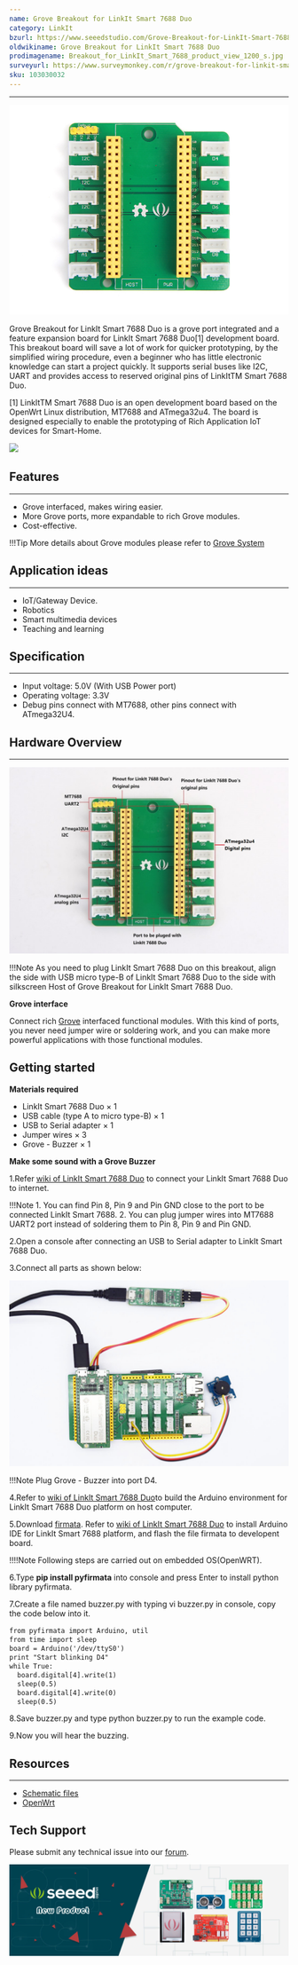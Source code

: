 ```yaml
---
name: Grove Breakout for LinkIt Smart 7688 Duo
category: LinkIt
bzurl: https://www.seeedstudio.com/Grove-Breakout-for-LinkIt-Smart-7688-Duo-p-2575.html
oldwikiname: Grove Breakout for LinkIt Smart 7688 Duo
prodimagename: Breakout_for_LinkIt_Smart_7688_product_view_1200_s.jpg
surveyurl: https://www.surveymonkey.com/r/grove-breakout-for-linkit-smart-7688-duo
sku: 103030032
---
```


---
![](https://github.com/SeeedDocument/Grove-Breakout_for_LinkIt_Smart_7688_Duo/raw/master/img/Breakout_for_LinkIt_Smart_7688_product_view_1200_s.jpg)

Grove Breakout for LinkIt Smart 7688 Duo is a grove port integrated and a feature expansion board for LinkIt Smart 7688 Duo[1] development board. This breakout board will save a lot of work for quicker prototyping, by the simplified wiring procedure, even a beginner who has little electronic knowledge can start a project quickly. It supports serial buses like I2C, UART and provides access to reserved original pins of LinkItTM Smart 7688 Duo.

[1] LinkItTM Smart 7688 Duo is an open development board based on the OpenWrt Linux distribution, MT7688 and ATmega32u4. The board is designed especially to enable the prototyping of Rich Application IoT devices for Smart-Home.

[![](https://github.com/SeeedDocument/Seeed-WiKi/raw/master/docs/images/300px-Get_One_Now_Banner-ragular.png)](https://www.seeedstudio.com/Grove-Breakout-for-LinkIt-Smart-7688-Duo-p-2575.html)

## Features
---
- Grove interfaced, makes wiring easier.
- More Grove ports, more expandable to rich Grove modules.
- Cost-effective.

!!!Tip
    More details about Grove modules please refer to [Grove System](http://wiki.seeed.cc/Grove_System/)

## Application ideas
---
- IoT/Gateway Device.
- Robotics
- Smart multimedia devices
- Teaching and learning

## Specification
---
- Input voltage:	5.0V (With USB Power port)
- Operating voltage:	3.3V
- Debug pins connect with MT7688, other pins connect with ATmega32U4.


## Hardware Overview
 ---
 ![](https://github.com/SeeedDocument/Grove-Breakout_for_LinkIt_Smart_7688_Duo/raw/master/img/Grove_Breakout_for_LinkIt_Smart_7688_Duo_component_with_text_1200_s.jpg)

 !!!Note
     As you need to plug LinkIt Smart 7688 Duo on this breakout, align the side with USB micro type-B of LinkIt Smart 7688 Duo to the side with silkscreen Host of Grove Breakout for LinkIt Smart 7688 Duo.

**Grove interface**

Connect rich [Grove](/Grove_System/) interfaced functional modules. With this kind of ports, you never need jumper wire or soldering work, and you can make more powerful applications with those functional modules.

## Getting started

**Materials required**

- LinkIt Smart 7688 Duo × 1
- USB cable (type A to micro type-B) × 1
- USB to Serial adapter × 1
- Jumper wires × 3
- Grove - Buzzer × 1

**Make some sound with a Grove Buzzer**

1.Refer [wiki of LinkIt Smart 7688 Duo](/LinkIt_Smart_7688_Duo/) to connect your LinkIt Smart 7688 Duo to internet.

!!!Note
    1. You can find Pin 8, Pin 9 and Pin GND close to the port to be connected LinkIt Smart 7688.
    2. You can plug jumper wires into MT7688 UART2 port instead of soldering them to Pin 8, Pin 9 and Pin GND.

2.Open a console after connecting an USB to Serial adapter to LinkIt Smart 7688 Duo.

3.Connect all parts as shown below:

![](https://github.com/SeeedDocument/Grove-Breakout_for_LinkIt_Smart_7688_Duo/raw/master/img/Arduino_Breakout_for_LinkIt_Smart_7688_Duo_demo_connection_view_1200_s.jpg)

!!!Note
    Plug Grove - Buzzer into port D4.

4.Refer to [wiki of LinkIt Smart 7688 Duo](/LinkIt_Smart_7688_Duo/)to build the Arduino environment for LinkIt Smart 7688 Duo platform on host computer.

5.Download [firmata](https://github.com/SeeedDocument/Grove-Breakout_for_LinkIt_Smart_7688_Duo/raw/master/res/Firmata_to_build_Arduino_IDE_for.zip). Refer to [wiki of LinkIt Smart 7688 Duo](/LinkIt_Smart_7688_Duo/) to install Arduino IDE for LinkIt Smart 7688 platform, and flash the file firmata to developent board.

!!!!Note
    Following steps are carried out on embedded OS(OpenWRT).

6.Type **pip install pyfirmata** into console and press Enter to install python library pyfirmata.

7.Create a file named buzzer.py with typing vi buzzer.py in console, copy the code below into it.

```
from pyfirmata import Arduino, util
from time import sleep
board = Arduino('/dev/ttyS0')
print "Start blinking D4"
while True:
  board.digital[4].write(1)
  sleep(0.5)
  board.digital[4].write(0)
  sleep(0.5)
```
8.Save buzzer.py and type python buzzer.py to run the example code.

9.Now you will hear the buzzing.

## Resources
---
- [Schematic files](https://github.com/SeeedDocument/Grove-Breakout_for_LinkIt_Smart_7688_Duo/raw/master/res/Schematic_files_for_Grove_Breakout_for_LinkIt_Smart_7688_Duo.zip)
- [OpenWrt](http://wiki.openwrt.org/doc/howto/user.beginner)

## Tech Support
Please submit any technical issue into our [forum](http://forum.seeedstudio.com/). <br /><p style="text-align:center"><a href="https://www.seeedstudio.com/act-4.html" target="_blank"><img src="https://github.com/SeeedDocument/Wiki_Banner/raw/master/new_product.jpg" /></a></p>